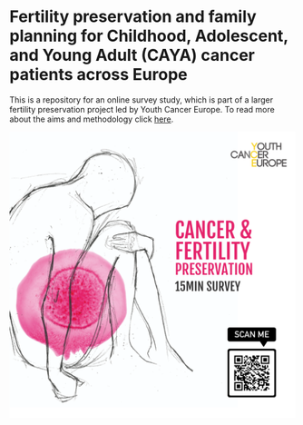 # Fertility preservation and family planning for Childhood, Adolescent, and Young Adult (CAYA) cancer patients across Europe

This is a repository for an online survey study, which is part of a larger fertility preservation project led by Youth Cancer Europe. To read more about the aims and methodology click [here](https://osf.io/sr37b/).


![ ](insta-post.png)

